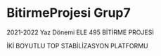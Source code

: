 # BitirmeProjesi Grup7
2021-2022 Yaz Dönemi ELE 495 BİTİRME PROJESİ

İKİ BOYUTLU TOP STABİLİZASYON PLATFORMU
